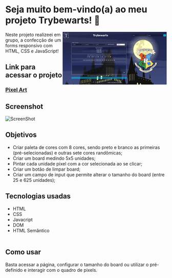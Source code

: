 # Seja muito bem-vindo(a) ao meu projeto Trybewarts! :rocket:
<img src = "Trybewarts.png" width = "325px" align = "right">

<p>Neste projeto realizeei em grupo, a confecção de um forms responsivo com HTML, CSS e JavaScript!</p>

## Link para acessar o projeto
### <b> <a href="https://khallylreisfonseca.github.io/Pixels-Art-Project/">Pixel Art</a> </b> <br>

## Screenshot
![ScreenShot](pixels-art-i-love-trybe.png)
## Objetivos
  * Criar paleta de cores com 8 cores, sendo preto e branco as primeiras (pré-selecionadas) e outras sete cores randômicas;
  * Criar um board medindo 5x5 unidades;
  * Pintar cada unidade pixel com a cor selecionada ao se clicar;
  * Criar um botão de limpar board;
  * Criar um campo de input que permite alterar o tamanho do board (entre 25 e 625 unidades);

## Tecnologias usadas
  * HTML
  * CSS
  * Javacript
  * DOM
  * HTML Semântico<br><br>

## Como usar
  Basta acessar a página, configurar o tamanho do board ou utilizar o pré-definido e interagir com o quadro de pixels.
  <br>
  <br>

